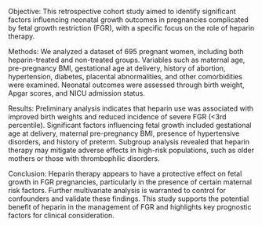 Objective: This retrospective cohort study aimed to identify significant factors influencing neonatal growth outcomes in pregnancies complicated by fetal growth restriction (FGR), with a specific focus on the role of heparin therapy.

Methods: We analyzed a dataset of 695 pregnant women, including both heparin-treated and non-treated groups. Variables such as maternal age, pre-pregnancy BMI, gestational age at delivery, history of abortion, hypertension, diabetes, placental abnormalities, and other comorbidities were examined. Neonatal outcomes were assessed through birth weight, Apgar scores, and NICU admission status.

Results: Preliminary analysis indicates that heparin use was associated with improved birth weights and reduced incidence of severe FGR (<3rd percentile). Significant factors influencing fetal growth included gestational age at delivery, maternal pre-pregnancy BMI, presence of hypertensive disorders, and history of preterm. Subgroup analysis revealed that heparin therapy may mitigate adverse effects in high-risk populations, such as older mothers or those with thrombophilic disorders.

Conclusion: Heparin therapy appears to have a protective effect on fetal growth in FGR pregnancies, particularly in the presence of certain maternal risk factors. Further multivariate analysis is warranted to control for confounders and validate these findings. This study supports the potential benefit of heparin in the management of FGR and highlights key prognostic factors for clinical consideration.

